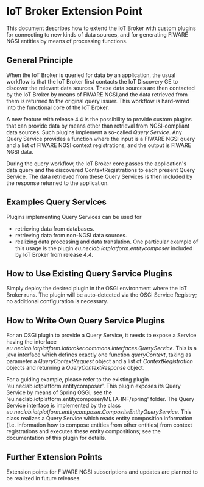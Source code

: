  IoT Broker Extension Point
============================

This document describes how to extend the IoT Broker with custom plugins for  connecting to new kinds of data sources, and for generating FIWARE NGSI entities by means of processing functions.
 

General Principle
-----------------

When the IoT Broker is queried for data by an application, the usual workflow is that the IoT Broker first contacts the IoT Discovery GE to discover the relevant data sources. These data sources are then contacted by the IoT Broker by means of FIWARE NGSI,and the data retrieved from them is returned to the original query issuer. This workflow is hard-wired into the functional core of the IoT Broker.

A new feature with release 4.4 is the possibility to provide custom plugins that can provide data by means other than retrieval from NGSI-compliant data sources. Such plugins implement a so-called *Query Service*. Any Query Service provides a function where the input is a FIWARE NGSI query and a list of FIWARE NGSI context registrations, and the output is FIWARE NGSI data. 

During the query workflow, the IoT Broker core passes the application's data query and the discovered ContextRegistrations to each present Query Service. The data retrieved from these Query Services is then included by the response returned to the application.

Examples Query Services
-------------

Plugins implementing Query Services can be used for
 * retrieving data from databases.
 * retrieving data from non-NGSI data sources.
 * realizing data processing and data translation. One particular example of this usage is the plugin *eu.neclab.iotplatform.entitycomposer* included by IoT Broker from release 4.4.
 
How to Use Existing Query Service Plugins
-------------
Simply deploy the desired plugin  in the OSGi environment where the IoT Broker runs. The plugin will be auto-detected via the OSGi Service Registry; no additional configuration is necessary.
 
How to Write Own Query Service Plugins
-------------
For an OSGi plugin to provide a Query Service, it needs to expose a Service having the interface *eu.neclab.iotplatform.iotbroker.commons.interfaces.QueryService*. This is a java interface which defines exactly one function *queryContext*, taking
as parameter a *QueryContextRequest* object and a list of *ContextRegistration* objects and returning a *QueryContextResponse* object.
 
For a guiding example, please refer to the existing plugin 'eu.neclab.iotplatform.entitycomposer'. This plugin exposes its Query Service by means of Spring OSGi; see the 'eu.neclab.iotplatform.entitycomposer/META-INF/spring' folder. 
The Query Service interface is implemented by the class *eu.neclab.iotplatform.entitycomposer.CompositeEntityQueryService*. This class realizes a Query Service which reads entity composition information (i.e. information how to compose entities from other entities) from context registrations and executes these entity compositions; see the documentation of this plugin for details.

Further Extension Points
---------
Extension points for FIWARE NGSI subscriptions and updates are planned to be realized in future releases.
 
